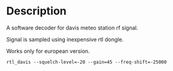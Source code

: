 Description
=======
A software decoder for davis meteo station rf signal.

Signal is sampled using inexpensive rtl dongle.

Works only for european version.

```
rtl_davis --squelch-level=-20 --gain=45 --freq-shift=-25000
```
